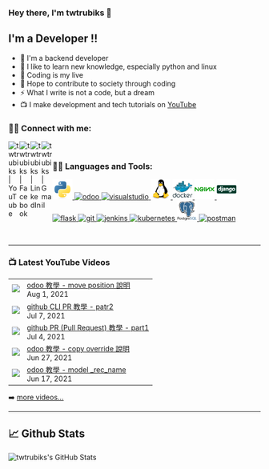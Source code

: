 ### Hey there, I'm twtrubiks 👋

## I'm a Developer !!

- 🔭 I'm a backend developer
- 🌱 I like to learn new knowledge, especially python and linux
- 👯 Coding is my live
- 🥅 Hope to contribute to society through coding
- ⚡  What I write is not a code, but a dream
- 📺 I make development and tech tutorials on [YouTube](https://www.youtube.com/user/blue524326)

### 🙋‍♂️ Connect with me:

[<img align="left" alt="twtrubiks | YouTube" width="22px" src="https://cdn.jsdelivr.net/npm/simple-icons@v3/icons/youtube.svg" />][youtube]
[<img align="left" alt="twtrubiks | Facebook" width="22px" src="https://cdn.jsdelivr.net/npm/simple-icons@v3/icons/facebook.svg" />][facebook]
[<img align="left" alt="twtrubiks | LinkedIn" width="22px" src="https://cdn.jsdelivr.net/npm/simple-icons@v3/icons/linkedin.svg" />][linkedin]
[<img align="left" alt="twtrubiks | Gmail" width="22px" src="https://cdn.jsdelivr.net/npm/simple-icons@v3/icons/gmail.svg" />][gmail]

<br />

### 👨‍💻 Languages and Tools:

<p align="left"> <a href="https://www.python.org" target="_blank"> <img src="https://raw.githubusercontent.com/devicons/devicon/master/icons/python/python-original.svg" alt="python" width="40" height="40"/> <a href="https://www.odoo.com/" target="_blank"> <img src="https://upload.wikimedia.org/wikipedia/commons/thumb/5/50/Odoo_logo.svg/320px-Odoo_logo.svg.png" alt="odoo" width="65" height="40"/> </a> <a href="https://code.visualstudio.com/" target="_blank"> <img src="https://upload.wikimedia.org/wikipedia/commons/thumb/9/9a/Visual_Studio_Code_1.35_icon.svg/240px-Visual_Studio_Code_1.35_icon.svg.png" alt="visualstudio" width="40" height="40"/> </a> <a href="https://www.linux.org/" target="_blank"> <img src="https://raw.githubusercontent.com/devicons/devicon/master/icons/linux/linux-original.svg" alt="linux" width="40" height="40"/> <a href="https://www.docker.com/" target="_blank"> <img src="https://raw.githubusercontent.com/devicons/devicon/master/icons/docker/docker-original-wordmark.svg" alt="docker" width="40" height="40"/> </a> </a> <a href="https://www.nginx.com" target="_blank"> <img src="https://raw.githubusercontent.com/devicons/devicon/master/icons/nginx/nginx-original.svg" alt="nginx" width="40" height="40"/> </a> </a> <a href="https://www.djangoproject.com/" target="_blank"> <img src="https://raw.githubusercontent.com/devicons/devicon/master/icons/django/django-original.svg" alt="django" width="40" height="40"/> </a> <a href="https://flask.palletsprojects.com/" target="_blank"> <img src="https://www.vectorlogo.zone/logos/pocoo_flask/pocoo_flask-icon.svg" alt="flask" width="40" height="40"/> </a> <a href="https://git-scm.com/" target="_blank"> <img src="https://www.vectorlogo.zone/logos/git-scm/git-scm-icon.svg" alt="git" width="40" height="40"/> </a> <a href="https://www.jenkins.io" target="_blank"> <img src="https://www.vectorlogo.zone/logos/jenkins/jenkins-icon.svg" alt="jenkins" width="40" height="40"/> </a> <a href="https://kubernetes.io" target="_blank"> <img src="https://www.vectorlogo.zone/logos/kubernetes/kubernetes-icon.svg" alt="kubernetes" width="40" height="40"/> </a> <a href="https://www.postgresql.org" target="_blank"> <img src="https://raw.githubusercontent.com/devicons/devicon/master/icons/postgresql/postgresql-original-wordmark.svg" alt="postgresql" width="40" height="40"/> </a> <a href="https://postman.com" target="_blank"> <img src="https://www.vectorlogo.zone/logos/getpostman/getpostman-icon.svg" alt="postman" width="40" height="40"/> </a> </p>

<br />

---

### 📺 Latest YouTube Videos

<table>
    <tbody>
<!-- YOUTUBE:START --><tr><td><a href="https://www.youtube.com/watch?v=l-bFOqTYgTA"><img width="140px" src="https://i.ytimg.com/vi/l-bFOqTYgTA/mqdefault.jpg"></a></td>
<td><a href="https://www.youtube.com/watch?v=l-bFOqTYgTA">odoo 教學 - move position 說明</a><br/>Aug 1, 2021</td></tr>
<tr><td><a href="https://www.youtube.com/watch?v=AD8X11lq3gQ"><img width="140px" src="https://i.ytimg.com/vi/AD8X11lq3gQ/mqdefault.jpg"></a></td>
<td><a href="https://www.youtube.com/watch?v=AD8X11lq3gQ">github CLI PR 教學 - patr2</a><br/>Jul 7, 2021</td></tr>
<tr><td><a href="https://www.youtube.com/watch?v=bXOdD-bKfkA"><img width="140px" src="https://i.ytimg.com/vi/bXOdD-bKfkA/mqdefault.jpg"></a></td>
<td><a href="https://www.youtube.com/watch?v=bXOdD-bKfkA">github PR (Pull Request) 教學 - part1</a><br/>Jul 4, 2021</td></tr>
<tr><td><a href="https://www.youtube.com/watch?v=VDnIFb7e7wM"><img width="140px" src="https://i.ytimg.com/vi/VDnIFb7e7wM/mqdefault.jpg"></a></td>
<td><a href="https://www.youtube.com/watch?v=VDnIFb7e7wM">odoo 教學 - copy override 說明</a><br/>Jun 27, 2021</td></tr>
<tr><td><a href="https://www.youtube.com/watch?v=JtcSnbHNjAU"><img width="140px" src="https://i.ytimg.com/vi/JtcSnbHNjAU/mqdefault.jpg"></a></td>
<td><a href="https://www.youtube.com/watch?v=JtcSnbHNjAU">odoo 教學 - model _rec_name</a><br/>Jun 17, 2021</td></tr>
<!-- YOUTUBE:END -->
    </tbody>
</table>

➡️ [more videos...](https://www.youtube.com/user/blue524326)

---

## 📈 Github Stats

<p align="left">
  <img align="left" alt="twtrubiks's GitHub Stats" src="https://github-readme-stats.vercel.app/api?username=twtrubiks&show_icons=true&hide_border=true" />
</p>

[youtube]: https://www.youtube.com/user/blue524326
[linkedin]: https://www.linkedin.com/in/twtrubiks-a09330145/
[facebook]: https://www.facebook.com/TWTRubiks
[gmail]: mailto:twtrubiks@gmail.com
